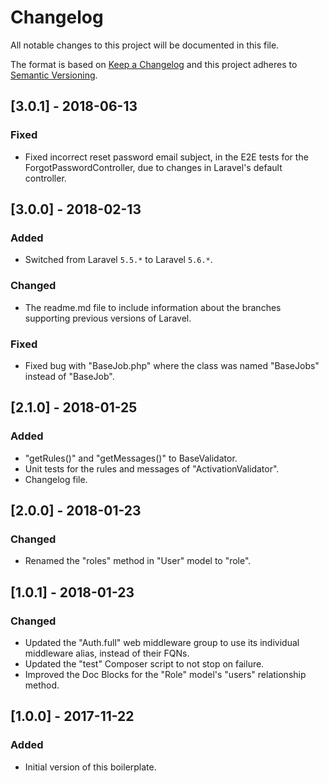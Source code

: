 # Changelog
All notable changes to this project will be documented in this file.

The format is based on [Keep a Changelog](http://keepachangelog.com/en/1.0.0/)
and this project adheres to [Semantic Versioning](http://semver.org/spec/v2.0.0.html).

## [3.0.1] - 2018-06-13
### Fixed
- Fixed incorrect reset password email subject, in the E2E tests for the ForgotPasswordController, due to changes in Laravel's default controller.

## [3.0.0] - 2018-02-13
### Added
- Switched from Laravel `5.5.*` to Laravel `5.6.*`.

### Changed
- The readme.md file to include information about the branches supporting previous versions of Laravel.

### Fixed
- Fixed bug with "BaseJob.php" where the class was named "BaseJobs" instead of "BaseJob".

## [2.1.0] - 2018-01-25
### Added
- "getRules()" and "getMessages()" to BaseValidator.
- Unit tests for the rules and messages of "ActivationValidator".
- Changelog file.

## [2.0.0] - 2018-01-23
### Changed
- Renamed the "roles" method in "User" model to "role".

## [1.0.1] - 2018-01-23
### Changed
- Updated the "Auth.full" web middleware group to use its individual middleware alias, instead of their FQNs.
- Updated the "test" Composer script to not stop on failure.
- Improved the Doc Blocks for the "Role" model's "users" relationship method.

## [1.0.0] - 2017-11-22
### Added
- Initial version of this boilerplate.